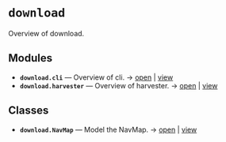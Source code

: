 # `download`

Overview of download.

<!-- START doctoc generated TOC please keep comment here to allow auto update -->
<!-- END doctoc generated TOC please keep comment here to allow auto update -->

## Modules

- **`download.cli`** — Overview of cli. → [open](vscode://file//workspace/kgfoundry/src/download/cli.py:1:1) | [view](https://github.com/your-org/your-repo/blob/46a51f319338d544a6cfb6b7491a80695ba1dfde/src/download/cli.py#L1)
- **`download.harvester`** — Overview of harvester. → [open](vscode://file//workspace/kgfoundry/src/download/harvester.py:1:1) | [view](https://github.com/your-org/your-repo/blob/46a51f319338d544a6cfb6b7491a80695ba1dfde/src/download/harvester.py#L1)

## Classes

- **`download.NavMap`** — Model the NavMap. → [open](vscode://file//workspace/kgfoundry/src/kgfoundry_common/navmap_types.py:74:1) | [view](https://github.com/your-org/your-repo/blob/46a51f319338d544a6cfb6b7491a80695ba1dfde/src/kgfoundry_common/navmap_types.py#L74-L93)
<!-- agent:readme v1 sha:46a51f319338d544a6cfb6b7491a80695ba1dfde content:4131b95475cf -->
